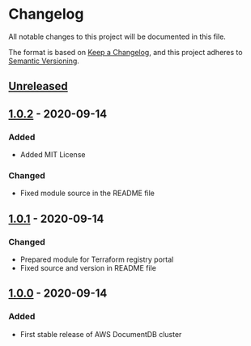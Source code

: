 # Changelog

All notable changes to this project will be documented in this file.

The format is based on [Keep a Changelog](https://keepachangelog.com/en/1.0.0/),
and this project adheres to [Semantic Versioning](https://semver.org/spec/v2.0.0.html).

## [Unreleased]

## [1.0.2] - 2020-09-14

### Added

- Added MIT License

### Changed

- Fixed module source in the README file

## [1.0.1] - 2020-09-14

### Changed 

- Prepared module for Terraform registry portal
- Fixed source and version in README file

## [1.0.0] - 2020-09-14

### Added

- First stable release of AWS DocumentDB cluster



[unreleased]: https://github.com/goranvrbaski/terraform-aws-docdb-cluster/tree/develop
[1.0.0]: https://github.com/goranvrbaski/terraform-aws-docdb-cluster/tree/v1.0.0
[1.0.1]: https://github.com/goranvrbaski/terraform-aws-docdb-cluster/tree/v1.0.1
[1.0.2]: https://github.com/goranvrbaski/terraform-aws-docdb-cluster/tree/v1.0.2

